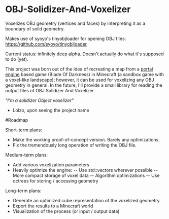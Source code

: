 # OBJ-Solidizer-And-Voxelizer
Voxelizes OBJ geometry (vertices and faces) by interpreting it as a boundary of solid geometry.

Makes use of syoyo's tinyobjloader for opening OBJ files: https://github.com/syoyo/tinyobjloader

Current status: infinitely deep alpha. Doesn't actually do what it's supposed to do (yet).

This project was born out of the idea of recreating a map from a [portal engine](http://en.wikipedia.org/wiki/Portal_rendering "Wikipedia: Portal rendering") based game (Blade Of Darkness) in Minecraft (a sandbox game with a voxel-like landscape); however, it can be used for voxelizing any OBJ geometry in general. In the future, I'll provide a small library for reading the output files of OBJ Solidizer And Voxelizer.

*"I'm a solidizer
Object voxelizer"*
- Lolzo, upon seeing the project name

#Roadmap

Short-term plans:
- Make the working proof-of-concept version. Barely any optimizations.
- Fix the tremendously long operation of writing the OBJ file.

Medium-term plans:
- Add various voxelization parameters
- Heavily optimize the engine:
-- Use std::vectors wherever possible
-- More compact storage of voxel data
-- Algorithm optimizations
-- Use octrees for storing / accessing geometry

Long-term plans:
- Generate an optimized cube representation of the voxelized geometry
- Export the results to a Minecraft world
- Visualization of the process (or input / output data)